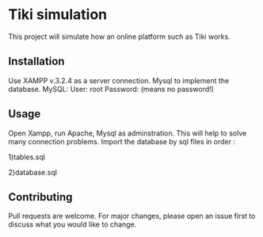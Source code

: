# Tiki simulation

This project will simulate how an online platform such as Tiki works.

## Installation

Use XAMPP v.3.2.4 as a server connection. Mysql to implement the database.
MySQL:
   User: root
   Password:
   (means no password!)

## Usage

Open Xampp, run Apache, Mysql as adminstration. This will help to solve many connection problems.
Import the database by sql files in order : 

1)tables.sql

2)database.sql

## Contributing
Pull requests are welcome. For major changes, please open an issue first to discuss what you would like to change.

